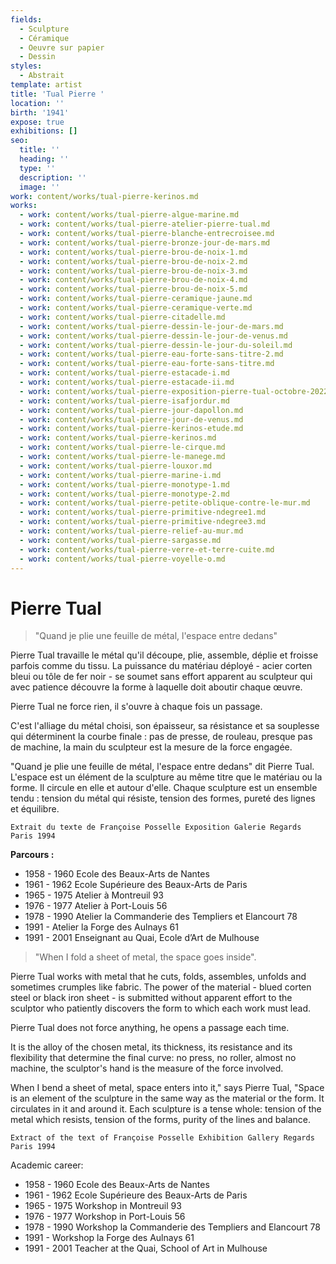 ```yaml
---
fields:
  - Sculpture
  - Céramique
  - Oeuvre sur papier
  - Dessin
styles:
  - Abstrait
template: artist
title: 'Tual Pierre '
location: ''
birth: '1941'
expose: true
exhibitions: []
seo:
  title: ''
  heading: ''
  type: ''
  description: ''
  image: ''
work: content/works/tual-pierre-kerinos.md
works:
  - work: content/works/tual-pierre-algue-marine.md
  - work: content/works/tual-pierre-atelier-pierre-tual.md
  - work: content/works/tual-pierre-blanche-entrecroisee.md
  - work: content/works/tual-pierre-bronze-jour-de-mars.md
  - work: content/works/tual-pierre-brou-de-noix-1.md
  - work: content/works/tual-pierre-brou-de-noix-2.md
  - work: content/works/tual-pierre-brou-de-noix-3.md
  - work: content/works/tual-pierre-brou-de-noix-4.md
  - work: content/works/tual-pierre-brou-de-noix-5.md
  - work: content/works/tual-pierre-ceramique-jaune.md
  - work: content/works/tual-pierre-ceramique-verte.md
  - work: content/works/tual-pierre-citadelle.md
  - work: content/works/tual-pierre-dessin-le-jour-de-mars.md
  - work: content/works/tual-pierre-dessin-le-jour-de-venus.md
  - work: content/works/tual-pierre-dessin-le-jour-du-soleil.md
  - work: content/works/tual-pierre-eau-forte-sans-titre-2.md
  - work: content/works/tual-pierre-eau-forte-sans-titre.md
  - work: content/works/tual-pierre-estacade-i.md
  - work: content/works/tual-pierre-estacade-ii.md
  - work: content/works/tual-pierre-exposition-pierre-tual-octobre-2022.md
  - work: content/works/tual-pierre-isafjordur.md
  - work: content/works/tual-pierre-jour-dapollon.md
  - work: content/works/tual-pierre-jour-de-venus.md
  - work: content/works/tual-pierre-kerinos-etude.md
  - work: content/works/tual-pierre-kerinos.md
  - work: content/works/tual-pierre-le-cirque.md
  - work: content/works/tual-pierre-le-manege.md
  - work: content/works/tual-pierre-louxor.md
  - work: content/works/tual-pierre-marine-i.md
  - work: content/works/tual-pierre-monotype-1.md
  - work: content/works/tual-pierre-monotype-2.md
  - work: content/works/tual-pierre-petite-oblique-contre-le-mur.md
  - work: content/works/tual-pierre-primitive-ndegree1.md
  - work: content/works/tual-pierre-primitive-ndegree3.md
  - work: content/works/tual-pierre-relief-au-mur.md
  - work: content/works/tual-pierre-sargasse.md
  - work: content/works/tual-pierre-verre-et-terre-cuite.md
  - work: content/works/tual-pierre-voyelle-o.md
---
```


# Pierre Tual

> "Quand je plie une feuille de métal, l'espace entre dedans"

Pierre Tual travaille le métal qu'il découpe, plie, assemble, déplie et froisse parfois comme du tissu. La puissance du matériau déployé - acier corten bleui ou tôle de fer noir - se soumet sans effort apparent au sculpteur qui avec patience découvre la forme à laquelle doit aboutir chaque œuvre.

Pierre Tual ne force rien, il s'ouvre à chaque fois un passage.

C'est l'alliage du métal choisi, son épaisseur, sa résistance et sa souplesse qui déterminent la courbe finale : pas de presse, de rouleau, presque pas de machine, la main du sculpteur est la mesure de la force engagée.

"Quand je plie une feuille de métal, l'espace entre dedans" dit Pierre Tual.\
L'espace est un élément de la sculpture au même titre que le matériau ou la forme. Il circule en elle et autour d'elle. Chaque sculpture est un ensemble tendu : tension du métal qui résiste, tension des formes, pureté des lignes et équilibre.

```
Extrait du texte de Françoise Posselle Exposition Galerie Regards Paris 1994
```

**Parcours :**

* 1958 - 1960 Ecole des Beaux-Arts de Nantes
* 1961 - 1962 Ecole Supérieure des Beaux-Arts de Paris
* 1965 - 1975 Atelier à Montreuil 93
* 1976 - 1977 Atelier à Port-Louis 56
* 1978 - 1990 Atelier la Commanderie des Templiers et  Elancourt 78
* 1991 - Atelier la Forge des Aulnays 61
* 1991 - 2001 Enseignant au Quai, Ecole d’Art de Mulhouse

> "When I fold a sheet of metal, the space goes inside".

Pierre Tual works with metal that he cuts, folds, assembles, unfolds and sometimes crumples like fabric. The power of the material - blued corten steel or black iron sheet - is submitted without apparent effort to the sculptor who patiently discovers the form to which each work must lead.

Pierre Tual does not force anything, he opens a passage each time.

It is the alloy of the chosen metal, its thickness, its resistance and its flexibility that determine the final curve: no press, no roller, almost no machine, the sculptor's hand is the measure of the force involved.

When I bend a sheet of metal, space enters into it," says Pierre Tual, "Space is an element of the sculpture in the same way as the material or the form. It circulates in it and around it. Each sculpture is a tense whole: tension of the metal which resists, tension of the forms, purity of the lines and balance.

```
Extract of the text of Françoise Posselle Exhibition Gallery Regards Paris 1994
```

Academic career:

* 1958 - 1960 Ecole des Beaux-Arts de Nantes
* 1961 - 1962 Ecole Supérieure des Beaux-Arts de Paris
* 1965 - 1975 Workshop in Montreuil 93
* 1976 - 1977 Workshop in Port-Louis 56
* 1978 - 1990 Workshop la Commanderie des Templiers and Elancourt 78
* 1991 - Workshop la Forge des Aulnays 61
* 1991 - 2001 Teacher at the Quai, School of Art in Mulhouse
